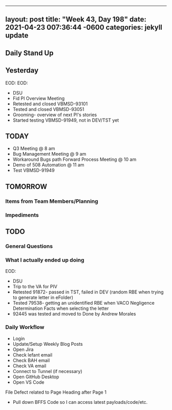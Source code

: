 
---
layout: post
title:  "Week 43, Day 198"
date:   2021-04-23 007:36:44 -0600
categories: jekyll update
---

## Daily Stand Up
## Yesterday
EOD: 
EOD:
* DSU
* Fid PI Overview Meeting
* Retested and closed VBMSD-93101
* Tested and closed VBMSD-93051
* Grooming- overview of next PI's stories
* Started testing VBMSD-91949, not in DEV/TST yet


## TODAY
* Q3 Meeting @ 8 am
* Bug Management Meeting @ 9 am
* Workaround Bugs path Forward Process Meeting @ 10 am
* Demo of 508 Automation @ 11 am
* Test VBMSD-91949
## TOMORROW

### Items from Team Members/Planning

### Impediments

## TODO

### General Questions  

### What I actually ended up doing
EOD:
* DSU
* Trip to the VA for PIV
* Retested 91872- passed in TST, failed in DEV (random RBE when trying to generate letter in eFolder)
* Tested 79538- getting an unidentified RBE when VACO Negligence Determination Facts when selecting the letter
* 92445 was tested and moved to Done by Andrew Morales

### Daily Workflow
* Login
* Update/Setup Weekly Blog Posts
* Open Jira
* Check lefant email
* Check BAH email
* Check VA email
* Connect to Tunnel (if necessary)
* Open GitHub Desktop
* Open VS Code

File Defect related to Page Heading after Page 1
* Pull down BFFS Code so I can access latest payloads/code/etc.